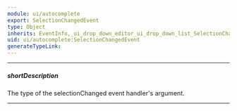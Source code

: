 ```yaml
---
module: ui/autocomplete
export: SelectionChangedEvent
type: Object
inherits: EventInfo,_ui_drop_down_editor_ui_drop_down_list_SelectionChangedInfo
uid: ui/autocomplete:SelectionChangedEvent
generateTypeLink: 
---
```

---
##### shortDescription
The type of the selectionChanged event handler's argument.

---
<!-- Description goes here -->